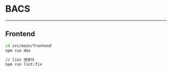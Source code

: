 # BACS

---

## Frontend

```bash
cd src/main/frontend
npm run dev

// lint 명령어
npm run lint:fix
```